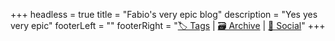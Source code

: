 +++
headless = true
title = "Fabio's very epic blog"
description = "Yes yes very epic"
footerLeft = ""
footerRight = "[🏷️ Tags](/tags/) | [🗃️ Archive](/posts/) | [📣 Social](https://www.lilo.blog)"
+++
